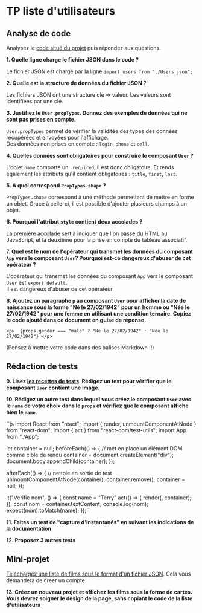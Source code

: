 # TP liste d'utilisateurs

## Analyse de code

Analysez le [code situé du projet](https://codesandbox.io/s/tp-props-q0wln?file=/src/App.js) puis répondez aux questions.


**1. Quelle ligne charge le fichier JSON dans le code ?**

Le fichier JSON est chargé par la ligne `import users from "./Users.json";`

**2. Quelle est la structure de données du fichier JSON ?**

Les fichiers JSON ont une structure clé => valeur. Les valeurs sont identifiées par une clé.

**3. Justifiez le `User.propTypes`. Donnez des exemples de données qui ne sont pas prises en compte.**

`User.propTypes` permet de vérifier la validitée des types des données récupérées et envoyées pour l'affichage.  
Des données non prises en compte : `login`, `phone` et `cell`.

**4. Quelles données sont obligatoires pour construire le composant `User` ?**

L'objet `name` comporte un `.required`, il est donc obligatoire. Et rends également les attributs qu'il contient obligatoires : `title`, `first`, `last`.

**5. A quoi correspond `PropTypes.shape` ?**

`PropTypes.shape` correspond à une méthode permettant de mettre en forme un objet. Grace à celle-ci, il est possible d'ajouter plusieurs champs à un objet.

**6. Pourquoi l'attribut `style` contient deux accolades ?**

La première accolade sert à indiquer que l'on passe du HTML au JavaScript, et la deuxième pour la prise en compte du tableau associatif.

**7. Quel est le nom de l'opérateur qui transmet les données du composant `App` vers le composant `User`? Pourquoi est-ce dangereux d'abuser de cet opérateur ?**

L'opérateur qui transmet les données du composant `App` vers le composant `User` est `export default`.  
Il est dangereux d'abuser de cet opérateur 

**8. Ajoutez un paragraphe `p` au composant `User` pour afficher la date de naissance sous la forme "Né le 27/02/1942" pour un homme ou "Née le 27/02/1942" pour une femme en utilisant une condition ternaire. Copiez le code ajouté dans ce document en guise de réponse.**

`<p> 
          {props.gender === "male" ? "Né le 27/02/1942" : "Née le 27/02/1942"}
     </p>`

(Pensez à mettre votre code dans des balises Markdown  !!)

## Rédaction de tests
**9. Lisez [les recettes de tests](https://fr.reactjs.org/docs/testing-recipes.html#gatsby-focus-wrapper). Rédigez un test pour vérifier que le composant `User` contient une image.**

**10. Rédigez un autre test dans lequel vous créez le composant `User` avec le `name` de votre choix dans le `props` et vérifiez que le composant affiche bien le `name`.**

``js
import React from "react";
import { render, unmountComponentAtNode } from "react-dom";
import { act } from "react-dom/test-utils";
import App from "./App";

let container = null;
beforeEach(() => {
  // met en place un élément DOM comme cible de rendu
  container = document.createElement("div");
  document.body.appendChild(container);
});

afterEach(() => {
  // nettoie en sortie de test
  unmountComponentAtNode(container);
  container.remove();
  container = null;
});

it("Vérifie nom", () => {
  const name = "Terry"
  act(() => {
    render(<App name = {name}/>, container);
  });
  const nom = container.textContent;
  console.log(nom);
  expect(nom).toMatch(name);
});``

**11. Faites un test de "capture d'instantanés" en suivant les indications de la documentation**

**12. Proposez 3 autres tests**


## Mini-projet 

[Téléchargez une liste de films sous le format d'un fichier JSON](https://imdb-api.com/). Cela vous demandera de créer un compte.

**13. Créez un nouveau projet et affichez les films sous la forme de cartes. Vous devrez soigner le design de la page, sans copiant le code de la liste d'utilisateurs**
